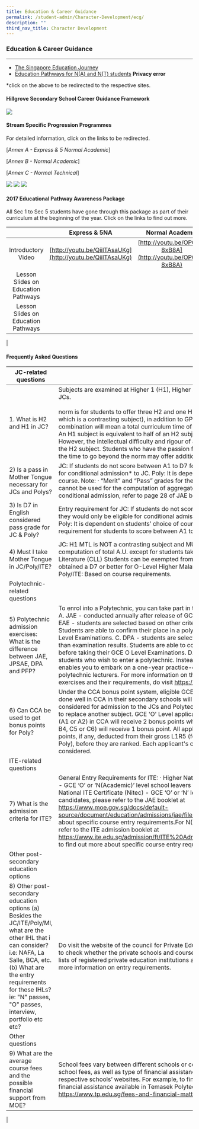 ```yaml
---
title: Education & Career Guidance
permalink: /student-admin/Character-Development/ecg/
description: ""
third_nav_title: Character Development
---
```

### **Education & Career Guidance**
----------------------------------------------------------------
*   [The Singapore Education Journey](https://www.moe.gov.sg/education/)
*   [Education Pathways for N(A) and N(T) students](https://schoolbag.sg/story/education-pathways-for-n(a)-and-n(t)-students) **Privacy error**

*click on the above to be redirected to the respective sites.

#### **Hillgrove Secondary School Career Guidance Framework**

![](/images/ECG%20framework.png)

#### **Stream Specific Progression Programmes**
For detailed information, click on the links to be redirected.

 [_Annex A - Express & 5 Normal Academic_]

 [_Annex B - Normal Academic_]

 [_Annex C - Normal Technical_]
 
 ![](/images/ecg%20annex%20A.jpg)
 ![](/images/ecg%20annex%20B.jpg)
 ![](/images/ecg%20annex%20C.jpg)
 
#### **2017 Educational Pathway Awareness Package**
All Sec 1 to Sec 5 students have gone through this package as part of their curriculum at the beginning of the year. Click on the links to find out more.

|  | Express & 5NA | Normal Academic | Normal Technical |
|:---:|:---:|:---:|---|
|  Introductory Video | [http://youtu.be/QiilTAsaUKg](http://youtu.be/QiilTAsaUKg) |  [http://youtu.be/OP0oL-8xB8A](http://youtu.be/OP0oL-8xB8A) | [http://youtu.be/roB5s2VgB0A](http://youtu.be/roB5s2VgB0A)  |
|  Lesson Slides on Education Pathways |   |   | [https://drive.google.com/file/d/0B3gi5KZ8PkgAaUtZWnZRS3JUZ1U/view?usp=sharing](https://drive.google.com/file/d/0B3gi5KZ8PkgAaUtZWnZRS3JUZ1U/view?usp=sharing)
|  Lesson Slides on Education Pathways |   |   | [https://drive.google.com/file/d/0B3gi5KZ8PkgAaUtZWnZRS3JUZ1U/view?usp=sharing](https://drive.google.com/file/d/0B3gi5KZ8PkgAaUtZWnZRS3JUZ1U/view?usp=sharing)
|

#### **Frequently Asked Questions**

| JC-related questions |  |
|---|---|
| 1.     What is H2 and H1 in JC? | Subjects are examined at Higher 1 (H1), Higher 2 (H2) and Higher 3 (H3) levels in JCs.<br><br> norm is for students to offer three H2 and one H1 content-based subjects (one of which is a contrasting subject), in addition to GP, MTL and PW. Such a combination will mean a total curriculum time of between 26-29 hours per week. An H1 subject is equivalent to half of an H2 subject in terms of curriculum time. However, the intellectual difficulty and rigour of an H1 subject is comparable with the H2 subject.   Students who have the passion for a particular subject and have the time to go beyond the norm may offer additional H2 subjects. |
| 2) Is a pass in Mother Tongue necessary for JCs and Polys? | JC: If students do not score between A1 to D7 for MT, they would only be eligible for conditional admission* to JC.   Poly: It is dependent on students’ choice of course.   Note: ·      “Merit” and “Pass” grades for the Mother Tongue ‘B’ syllabus cannot be used for the computation of aggregate points. ·      For more information on conditional admission, refer to page 28 of JAE booklet 2015. |
| 3) Is D7 in English considered pass grade for JC & Poly? | Entry requirement for JC: If students do not score between A1 to C6 for English, they would only be eligible for conditional admission to JC.   Entry requirements for Poly: It is dependent on students’ choice of course. Most courses have a requirement for students to score between A1 to D7 for English. |
| 4) Must I take Mother Tongue in JC/Poly/ITE? | JC: H1 MTL is NOT a contrasting subject and MUST be included in the computation of total A.U. except for students taking H2 Chinese Language and Literature (CLL)                                                                         Students can be exempted from H1MTL in JC if he/she has obtained a D7 or better for O-Level Higher Malay/Tamil/Chinese Language                         Poly/ITE: Based on course requirements.                               |
| Polytechnic-related questions |  |
| 5) Polytechnic admission exercises: What is the difference between JAE, JPSAE, DPA and PFP? | To enrol into a Polytechnic, you can take part in the following admission exercises: A.             JAE - conducted annually after release of GCE O-Level examination results. B.            EAE - students are selected based on other criteria other than examination results. Students are able to confirm their place in a polytechnic before taking their GCE O Level Examinations. C.             DPA - students are selected based on other criteria other than examination results. Students are able to confirm their place in a polytechnic before taking their GCE O Level Examinations. D.             PFP - For Normal (Academic) students who wish to enter a polytechnic. Instead of heading to Sec 5, the PFP enables you to embark on a one-year practice-oriented curriculum taught by polytechnic lecturers. For more information on the various polytechnics’ admission exercises and their requirements, do visit https://www.polytechnic.edu.sg |
| 6) Can CCA be used to get bonus points for Poly? | Under the CCA bonus point system, eligible GCE 'O' Level applicants who have done well in CCA in their secondary schools will receive bonus points when being considered for admission to the JCs and Polytechnics. CCA grade cannot be used to replace another subject. GCE 'O' Level applicants who have obtained grade A (A1 or A2) in CCA will receive 2 bonus points while those with grade B or C (B3, B4, C5 or C6) will receive 1 bonus point. All applicants will first have their bonus points, if any, deducted from their gross L1R5 (for JC) ELR2B2 aggregate (for Poly), before they are ranked. Each applicant's choice of course will then be considered. |
| ITE-related questions |  |
| 7) What is the admission criteria for ITE?  | General Entry Requirements for ITE: ·       Higher National ITE Certificate (Higher Nitec) - GCE ‘O’ or ‘N(Academic)’ level school leavers who meet pre-requisites ·       National ITE Certificate (Nitec) - GCE ‘O’ or ‘N’ level school leavers    For ‘O’ Level candidates, please refer to the JAE booklet at  https://www.moe.gov.sg/docs/default-source/document/education/admissions/jae/files/jae-info.pdf to find out more about specific course entry requirements.For N(A) and N(T) candidates, please refer to the ITE admission booklet at   https://www.ite.edu.sg/admission/ft/ITE%20Admission%20Booklet%20Jan16.pdf  to find out more about specific course entry requirements. |
| Other post-secondary education options |  |
| 8) Other post-secondary education options (a) Besides the JC/ITE/Poly/MI, what are the other IHL that i can consider?i.e: NAFA, La Salle, BCA, etc. (b) What are the entry requirements for these IHLs? ie: "N" passes, "O" passes, interview, portfolio etc etc?  | Do visit the website of the council for Private Education (cPE) at www.cpe.gov.sg to check whether the private schools and courses you are considering are on the lists of registered private education institutions and permitted courses and for more information on entry requirements.                                                                                                             |
| Other questions |  |
| 9) What are the average course fees and the possible financial support from MOE? | School fees vary between different schools or courses. More information on school fees, as well as type of financial assistance could be obtained on the respective schools’ websites.   For example, to find out course fees and types of financial assistance available in Temasek Polytechnic, you could visit https://www.tp.edu.sg/fees-and-financial-matters . |
|
